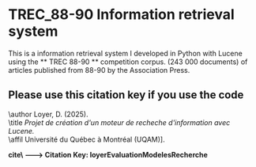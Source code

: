 # TREC_88-90 Information retrieval system

This is a information retrieval  system I developed in Python with Lucene using the ** TREC 88-90 ** competition corpus. (243 000 documents) of articles published from 88-90 by the Association Press.

## Please use this citation key if you use the code 



\author  Loyer, D. (2025). \
\title *Projet de création d'un moteur de recheche d'information avec Lucene.* \
\affil Université du Québec à Montréal (UQAM)].


**cite\ ---> Citation Key: loyerEvaluationModelesRecherche**
